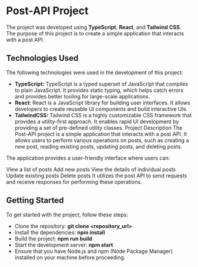 # Post-API Project
The project was developed using **TypeScript**, **React**, and **Tailwind CSS**. The purpose of this project is to create a simple application that interacts with a post API.

## Technologies Used
The following technologies were used in the development of this project:

* **TypeScript:** TypeScript is a typed superset of JavaScript that compiles to plain JavaScript. It provides static typing, which helps catch errors and provides better tooling for large-scale applications.
* **React:** React is a JavaScript library for building user interfaces. It allows developers to create reusable UI components and build interactive UIs.
* **TailwindCSS:** Tailwind CSS is a highly customizable CSS framework that provides a utility-first approach. It enables rapid UI development by providing a set of pre-defined utility classes.
Project Description
The Post-API project is a simple application that interacts with a post API. It allows users to perform various operations on posts, such as creating a new post, reading existing posts, updating posts, and deleting posts.

The application provides a user-friendly interface where users can:

View a list of posts
Add new posts
View the details of individual posts
Update existing posts
Delete posts
It utilizes the post API to send requests and receive responses for performing these operations.

## Getting Started
To get started with the project, follow these steps:

* Clone the repository: **git clone <repository_url>**
* Install the dependencies: **npm install**
* Build the project: **npm run build**
* Start the development server: **npm start**
* Ensure that you have Node.js and npm (Node Package Manager) installed on your machine before proceeding.

